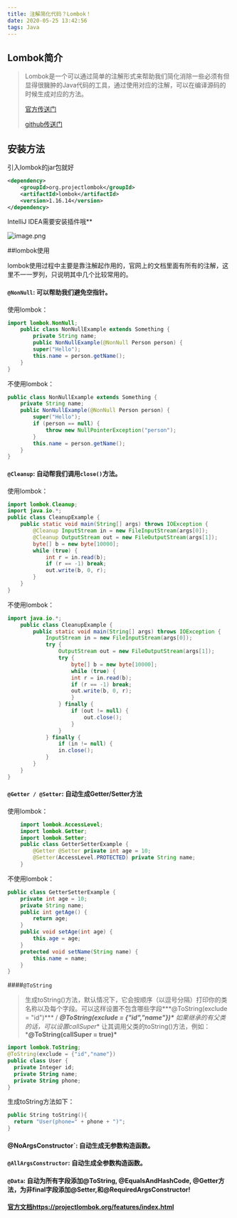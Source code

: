 ```yaml
---
title: 注解简化代码？Lombok！
date: 2020-05-25 13:42:56
tags: Java
---
```


## Lombok简介

> Lombok是一个可以通过简单的注解形式来帮助我们简化消除一些必须有但显得很臃肿的Java代码的工具，通过使用对应的注解，可以在编译源码的时候生成对应的方法。
>
> [官方传送门](https://projectlombok.org/)
>
> [github传送门](https://github.com/rzwitserloot/lombok)

## 安装方法

引入lombok的jar包就好

```xml
<dependency>
    <groupId>org.projectlombok</groupId>
    <artifactId>lombok</artifactId>
    <version>1.16.14</version>
</dependency>
```

<!-- more -->

IntelliJ IDEA需要安装插件哦**

![image.png](https://ae05.alicdn.com/kf/H0dd4ec2af44442fb8033b096f9f956d0i.png)



##lombok使用

lombok使用过程中主要是靠注解起作用的，官网上的文档里面有所有的注解，这里不一一罗列，只说明其中几个比较常用的。

#### `@NonNull`: 可以帮助我们避免空指针。

使用lombok：

```java
import lombok.NonNull;
    public class NonNullExample extends Something {
        private String name;  
        public NonNullExample(@NonNull Person person) {
        super("Hello");
        this.name = person.getName();
    }
}
```

不使用lombok：

```java
public class NonNullExample extends Something {
    private String name;  
    public NonNullExample(@NonNull Person person) {
        super("Hello");
        if (person == null) {
            throw new NullPointerException("person");
        }
        this.name = person.getName();
    }
}
```

#### `@Cleanup`: 自动帮我们调用`close()`方法。

使用lombok：

```java
import lombok.Cleanup;
import java.io.*;
public class CleanupExample {
    public static void main(String[] args) throws IOException {
        @Cleanup InputStream in = new FileInputStream(args[0]);
        @Cleanup OutputStream out = new FileOutputStream(args[1]);
        byte[] b = new byte[10000];
        while (true) {
            int r = in.read(b);
            if (r == -1) break;
            out.write(b, 0, r);
        }
    }
}
```

不使用lombok：

```java
import java.io.*;
    public class CleanupExample {
        public static void main(String[] args) throws IOException {
            InputStream in = new FileInputStream(args[0]);
            try {
                OutputStream out = new FileOutputStream(args[1]);
                try {
                    byte[] b = new byte[10000];
                    while (true) {
                    int r = in.read(b);
                    if (r == -1) break;
                    out.write(b, 0, r);
                    }
                } finally {
                    if (out != null) {
                        out.close();
                    }
                }
            } finally {
                if (in != null) {
                in.close();
            }
        }
    }
}
```

#### `@Getter / @Setter`: 自动生成Getter/Setter方法

使用lombok：

```java
    import lombok.AccessLevel;
    import lombok.Getter;
    import lombok.Setter;
    public class GetterSetterExample {
        @Getter @Setter private int age = 10;
        @Setter(AccessLevel.PROTECTED) private String name;
    }
```

不使用lombok：

```java
public class GetterSetterExample {
    private int age = 10;
    private String name;
    public int getAge() {
        return age;
    }
    public void setAge(int age) {
        this.age = age;
    }
    protected void setName(String name) {
        this.name = name;
    }
}
```

####`@ToString`

> 生成toString()方法，默认情况下，它会按顺序（以逗号分隔）打印你的类名称以及每个字段。可以这样设置不包含哪些字段***@ToString(exclude = "id")\*** / ***@ToString(exclude = {"id","name"})\***
>  如果继承的有父类的话，可以设置**callSuper** 让其调用父类的toString()方法，例如：***@ToString(callSuper = true)\***

```kotlin
import lombok.ToString;
@ToString(exclude = {"id","name"})
public class User {
  private Integer id;
  private String name;
  private String phone;
}
```

生成toString方法如下：

```cpp
public String toString(){
  return "User(phone=" + phone + ")";
}
```



#### @NoArgsConstructor`: 自动生成无参数构造函数。

#### `@AllArgsConstructor`: 自动生成全参数构造函数。

#### `@Data`: 自动为所有字段添加@ToString, @EqualsAndHashCode, @Getter方法，为非final字段添加@Setter,和@RequiredArgsConstructor!



**[官方文档https://projectlombok.org/features/index.html](https://projectlombok.org/features/index.html)**

